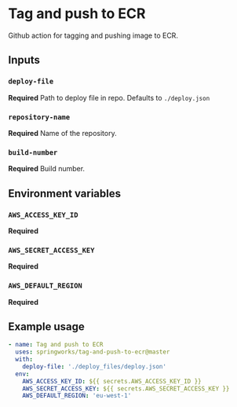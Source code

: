 # Tag and push to ECR

Github action for tagging and pushing image to ECR.

## Inputs

### `deploy-file`

**Required** Path to deploy file in repo. Defaults to `./deploy.json`

### `repository-name`

**Required** Name of the repository.

### `build-number`

**Required** Build number.

## Environment variables

### `AWS_ACCESS_KEY_ID`

**Required**

### `AWS_SECRET_ACCESS_KEY`

**Required**

### `AWS_DEFAULT_REGION`

**Required**

## Example usage

```yml
- name: Tag and push to ECR
  uses: springworks/tag-and-push-to-ecr@master
  with:
    deploy-file: './deploy_files/deploy.json'
  env:
    AWS_ACCESS_KEY_ID: ${{ secrets.AWS_ACCESS_KEY_ID }}
    AWS_SECRET_ACCESS_KEY: ${{ secrets.AWS_SECRET_ACCESS_KEY }}
    AWS_DEFAULT_REGION: 'eu-west-1'
```
